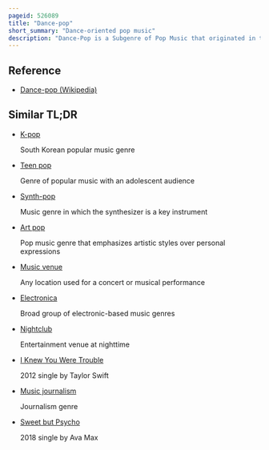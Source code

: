 ```yaml
---
pageid: 526089
title: "Dance-pop"
short_summary: "Dance-oriented pop music"
description: "Dance-Pop is a Subgenre of Pop Music that originated in the late 1970S to the early 1980s. It is generally uptempo Music intended for Nightclubs with the Intention of dancing but also suitable for contemporary Hit Radio. It is generally characterised by strong Beats with easy uncomplicated Song Structures which are generally more similar to pop Music than the more free Form Dance Genre with an Emphasis on Melody and Catchy Tunes. The Genre generally tends to be Producer driven despite some notable Exceptions."
---
```


## Reference

- [Dance-pop (Wikipedia)](https://en.wikipedia.org/?curid=526089)

## Similar TL;DR

- [K-pop](/tldr/en/k-pop)

  South Korean popular music genre

- [Teen pop](/tldr/en/teen-pop)

  Genre of popular music with an adolescent audience

- [Synth-pop](/tldr/en/synth-pop)

  Music genre in which the synthesizer is a key instrument

- [Art pop](/tldr/en/art-pop)

  Pop music genre that emphasizes artistic styles over personal expressions

- [Music venue](/tldr/en/music-venue)

  Any location used for a concert or musical performance

- [Electronica](/tldr/en/electronica)

  Broad group of electronic-based music genres

- [Nightclub](/tldr/en/nightclub)

  Entertainment venue at nighttime

- [I Knew You Were Trouble](/tldr/en/i-knew-you-were-trouble)

  2012 single by Taylor Swift

- [Music journalism](/tldr/en/music-journalism)

  Journalism genre

- [Sweet but Psycho](/tldr/en/sweet-but-psycho)

  2018 single by Ava Max
